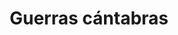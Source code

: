 ﻿---
title: "Guerras cántabras"
permalink: periodes_775.html
layout: periode
dataInici: -29
dataFi: -19
sidebar: periodes
pares:
  - 41:
    title: "Imperio Romano"
    dataInici: "(-27)"
    dataFi: "(476)"

fills:
jocsPrincipals:
jocsEscenaris:
jocsEpoca:
jocsEpocaEscenaris:
---
